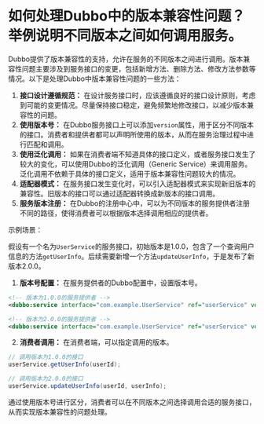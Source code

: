 # 如何处理Dubbo中的版本兼容性问题？举例说明不同版本之间如何调用服务。

Dubbo提供了版本兼容性的支持，允许在服务的不同版本之间进行调用。版本兼容性问题主要涉及到服务接口的变更，包括新增方法、删除方法、修改方法参数等情况。以下是处理Dubbo中版本兼容性问题的一些方法：

1.  **接口设计遵循规范：** 在设计服务接口时，应该遵循良好的接口设计原则，考虑到可能的变更情况。尽量保持接口稳定，避免频繁地修改接口，以减少版本兼容性的问题。 
2.  **使用版本号：** 在Dubbo服务接口上可以添加`version`属性，用于区分不同版本的接口。消费者和提供者都可以声明所使用的版本，从而在服务治理过程中进行匹配和调用。 
3.  **使用泛化调用：** 如果在消费者端不知道具体的接口定义，或者服务接口发生了较大的变化，可以使用Dubbo的泛化调用（Generic Service）来调用服务。泛化调用不依赖于具体的接口定义，适用于版本兼容性问题较大的情况。 
4.  **适配器模式：** 在服务接口发生变化时，可以引入适配器模式来实现新旧版本的兼容性。旧版本的接口可以通过适配器转换成新版本的接口调用。 
5.  **服务版本注册：** 在Dubbo的注册中心中，可以为不同版本的服务提供者注册不同的路径，使得消费者可以根据版本选择调用相应的提供者。 



示例场景：

假设有一个名为`UserService`的服务接口，初始版本是1.0.0，包含了一个查询用户信息的方法`getUserInfo`。后续需要新增一个方法`updateUserInfo`，于是发布了新版本2.0.0。



1. **版本号配置：** 在服务提供者的Dubbo配置中，设置版本号。

```xml
<!-- 版本为1.0.0的服务提供者 -->
<dubbo:service interface="com.example.UserService" ref="userService" version="1.0.0" />

<!-- 版本为2.0.0的服务提供者 -->
<dubbo:service interface="com.example.UserService" ref="userService" version="2.0.0" />
```



2. **消费者调用：** 在消费者端，可以指定调用的版本。

```java
// 调用版本为1.0.0的接口
userService.getUserInfo(userId);

// 调用版本为2.0.0的接口
userService.updateUserInfo(userId, userInfo);
```



通过使用版本号进行区分，消费者可以在不同版本之间选择调用合适的服务接口，从而实现版本兼容性的问题处理。

